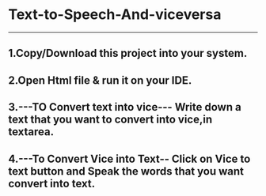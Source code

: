 # Text-to-Speech-And-viceversa
-------------------------------------------------------------------
1.Copy/Download this project into your system.
--------------------------------------------------------------------
2.Open Html file & run it on your IDE.
--------------------------------------------------------------------
3.---TO Convert text into vice---
Write down a text that you want to convert into vice,in textarea.
--------------------------------------------------------------------
4.---To Convert Vice into Text--
Click on Vice to text button and  Speak the words that you want convert into text.
------------------------------------------------------------------------------------
